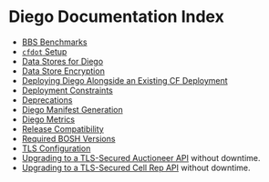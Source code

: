 # Diego Documentation Index

- [BBS Benchmarks](bbs-benchmarks.md)
- [`cfdot` Setup](cfdot-setup.md)
- [Data Stores for Diego](data-stores.md)
- [Data Store Encryption](data-store-encryption.md)
- [Deploying Diego Alongside an Existing CF Deployment](deploy-alongside-existing-cf.md)
- [Deployment Constraints](deployment-constraints.md)
- [Deprecations](deprecations.md)
- [Diego Manifest Generation](manifest-generation.md)
- [Diego Metrics](metrics.md)
- [Release Compatibility](release-compatibility.md)
- [Required BOSH Versions](required-bosh-versions.md)
- [TLS Configuration](tls-configuration.md)
- [Upgrading to a TLS-Secured Auctioneer API](upgrading-secure-auctioneer-api.md) without downtime.
- [Upgrading to a TLS-Secured Cell Rep API](upgrading-secure-cell-rep-api.md) without downtime.